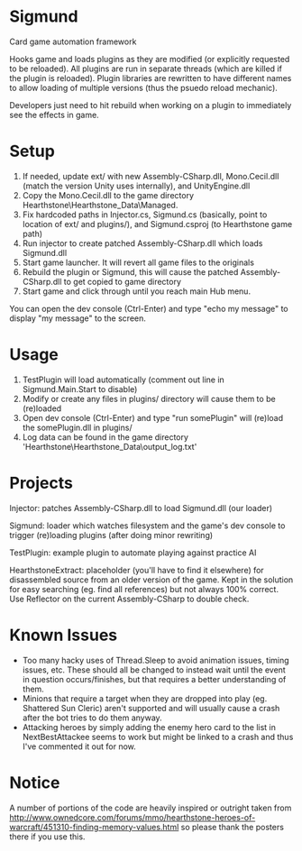 Sigmund
=======
Card game automation framework

Hooks game and loads plugins as they are modified (or explicitly requested to be reloaded).
All plugins are run in separate threads (which are killed if the plugin is reloaded).
Plugin libraries are rewritten to have different names to allow loading of multiple versions (thus the psuedo reload mechanic).

Developers just need to hit rebuild when working on a plugin to immediately see the effects in game.


Setup
=====
 1. If needed, update ext/ with new Assembly-CSharp.dll, Mono.Cecil.dll (match the version Unity uses internally), and UnityEngine.dll
 2. Copy the Mono.Cecil.dll to the game directory Hearthstone\Hearthstone_Data\Managed.
 3. Fix hardcoded paths in Injector.cs, Sigmund.cs (basically, point to location of ext/ and plugins/), and Sigmund.csproj (to Hearthstone game path)
 4. Run injector to create patched Assembly-CSharp.dll which loads Sigmund.dll
 5. Start game launcher. It will revert all game files to the originals
 6. Rebuild the plugin or Sigmund, this will cause the patched Assembly-CSharp.dll to get copied to game directory
 7. Start game and click through until you reach main Hub menu.

You can open the dev console (Ctrl-Enter) and type "echo my message" to display "my message" to the screen.
 
Usage
=====
 1. TestPlugin will load automatically (comment out line in Sigmund.Main.Start to disable)
 2. Modify or create any files in plugins/ directory will cause them to be (re)loaded
 3. Open dev console (Ctrl-Enter) and type "run somePlugin" will (re)load the somePlugin.dll in plugins/
 4. Log data can be found in the game directory 'Hearthstone\Hearthstone_Data\output_log.txt'

Projects
========
Injector: patches Assembly-CSharp.dll to load Sigmund.dll (our loader)

Sigmund: loader which watches filesystem and the game's dev console to trigger (re)loading plugins (after doing minor rewriting)

TestPlugin: example plugin to automate playing against practice AI

HearthstoneExtract: placeholder (you'll have to find it elsewhere) for disassembled source from an older version of the game. Kept in the solution for easy searching (eg. find all references) but not always 100% correct. Use Reflector on the current Assembly-CSharp to double check.

Known Issues
============

 * Too many hacky uses of Thread.Sleep to avoid animation issues, timing issues, etc. These should all be changed to instead wait until the event in question occurs/finishes, but that requires a better understanding of them.
 * Minions that require a target when they are dropped into play (eg. Shattered Sun Cleric) aren't supported and will usually cause a crash after the bot tries to do them anyway.
 * Attacking heroes by simply adding the enemy hero card to the list in NextBestAttackee seems to work but might be linked to a crash and thus I've commented it out for now.

Notice
======
A number of portions of the code are heavily inspired or outright taken from http://www.ownedcore.com/forums/mmo/hearthstone-heroes-of-warcraft/451310-finding-memory-values.html so please thank the posters there if you use this.
